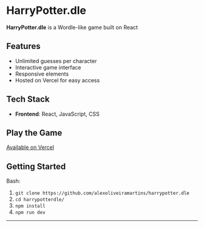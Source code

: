 # HarryPotter.dle

**HarryPotter.dle** is a Wordle-like game built on React

## Features
- Unlimited guesses per character
- Interactive game interface
- Responsive elements
- Hosted on Vercel for easy access

## Tech Stack
- **Frontend**: React, JavaScript, CSS

## Play the Game
[Available on Vercel](https://vercel.com/alex-benjamim-de-oliveira-martins-projects)

## Getting Started
Bash:
1. `git clone https://github.com/alexoliveiramartins/harrypotter.dle`
3. `cd harrypotterdle/`
2. `npm install`
3. `npm run dev`
---
